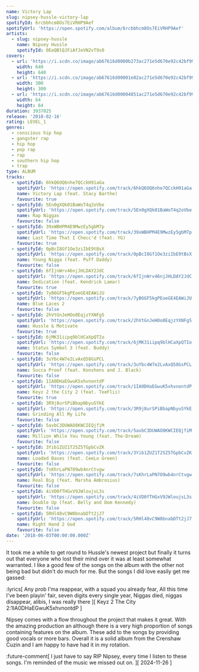 ```yaml
---
name: Victory Lap
slug: nipsey-hussle-victory-lap
spotifyId: 6rcbbhcm8Os7EiVRHP9Aef
spotifyUrl: 'https://open.spotify.com/album/6rcbbhcm8Os7EiVRHP9Aef'
artists:
  - slug: nipsey-hussle
    name: Nipsey Hussle
    spotifyId: 0EeQBlQJFiAfJeVN2vT9s0
covers:
  - url: 'https://i.scdn.co/image/ab67616d0000b273ac271e5d670e92c42bf99237'
    width: 640
    height: 640
  - url: 'https://i.scdn.co/image/ab67616d00001e02ac271e5d670e92c42bf99237'
    width: 300
    height: 300
  - url: 'https://i.scdn.co/image/ab67616d00004851ac271e5d670e92c42bf99237'
    width: 64
    height: 64
duration: 3937025
release: '2018-02-16'
rating: LEVEL_1
genres:
  - conscious hip hop
  - gangster rap
  - hip hop
  - pop rap
  - rap
  - southern hip hop
  - trap
type: ALBUM
tracks:
  - spotifyId: 6hkQ6OQ6nhe7QCckH91aGa
    spotifyUrl: 'https://open.spotify.com/track/6hkQ6OQ6nhe7QCckH91aGa'
    name: Victory Lap (feat. Stacy Barthe)
    favourite: true
  - spotifyId: 5En0gXQk01BaWoT4q2oVbe
    spotifyUrl: 'https://open.spotify.com/track/5En0gXQk01BaWoT4q2oVbe'
    name: Rap Niggas
    favourite: false
  - spotifyId: 39xWBHPM4E9MwzEy5gbM7p
    spotifyUrl: 'https://open.spotify.com/track/39xWBHPM4E9MwzEy5gbM7p'
    name: Last Time That I Checc'd (feat. YG)
    favourite: true
  - spotifyId: 0pBcI8Gf1Oe3ziIbE9tBsX
    spotifyUrl: 'https://open.spotify.com/track/0pBcI8Gf1Oe3ziIbE9tBsX'
    name: Young Nigga (feat. Puff Daddy)
    favourite: false
  - spotifyId: 6fIjnWrv46njJHLDAY2JdC
    spotifyUrl: 'https://open.spotify.com/track/6fIjnWrv46njJHLDAY2JdC'
    name: Dedication (feat. Kendrick Lamar)
    favourite: true
  - spotifyId: 7yB6GF5kgPEoeGE4EAWiJU
    spotifyUrl: 'https://open.spotify.com/track/7yB6GF5kgPEoeGE4EAWiJU'
    name: Blue Laces 2
    favourite: false
  - spotifyId: 2hVtGnJeHOo0EqjzYXNFg5
    spotifyUrl: 'https://open.spotify.com/track/2hVtGnJeHOo0EqjzYXNFg5'
    name: Hussle & Motivate
    favourite: true
  - spotifyId: 6jMK31iipq9blHCaXpQTIo
    spotifyUrl: 'https://open.spotify.com/track/6jMK31iipq9blHCaXpQTIo'
    name: Status Symbol 3 (feat. Buddy)
    favourite: false
  - spotifyId: 3uYbc4W7e2LvAxQ58GsPCL
    spotifyUrl: 'https://open.spotify.com/track/3uYbc4W7e2LvAxQ58GsPCL'
    name: Succa Proof (feat. Konshens and J. Black)
    favourite: false
  - spotifyId: 1IA0DHaEGwuK5xhvnontdP
    spotifyUrl: 'https://open.spotify.com/track/1IA0DHaEGwuK5xhvnontdP'
    name: Keyz 2 the City 2 (feat. TeeFlii)
    favourite: true
  - spotifyId: 3R9j8urSPiBbapNbyuSYkE
    spotifyUrl: 'https://open.spotify.com/track/3R9j8urSPiBbapNbyuSYkE'
    name: Grinding All My Life
    favourite: false
  - spotifyId: 5avbC3DUWAO8KWCIEQjfiM
    spotifyUrl: 'https://open.spotify.com/track/5avbC3DUWAO8KWCIEQjfiM'
    name: Million While You Young (feat. The-Dream)
    favourite: false
  - spotifyId: 3Yib1ZUZ1T25Z5TGpbCvZK
    spotifyUrl: 'https://open.spotify.com/track/3Yib1ZUZ1T25Z5TGpbCvZK'
    name: Loaded Bases (feat. CeeLo Green)
    favourite: false
  - spotifyId: 7sKhrLaPN7O9wb4nrCtvgw
    spotifyUrl: 'https://open.spotify.com/track/7sKhrLaPN7O9wb4nrCtvgw'
    name: Real Big (feat. Marsha Ambrosius)
    favourite: false
  - spotifyId: 4iVD0fTHGxV9JWloujsL3s
    spotifyUrl: 'https://open.spotify.com/track/4iVD0fTHGxV9JWloujsL3s'
    name: Double Up (feat. Belly and Dom Kennedy)
    favourite: false
  - spotifyId: 5RHl48vC9W0bnabDTt2jJ7
    spotifyUrl: 'https://open.spotify.com/track/5RHl48vC9W0bnabDTt2jJ7'
    name: Right Hand 2 God
    favourite: false
date: '2018-06-03T00:00:00.000Z'
---
```

It took me a while to get round to Hussle's newest project but finally it turns out that
everyone who lost their mind over it was at least somewhat warranted. I like a good few of
the songs on the album with the other not being bad but didn't do much for me. But the songs
I did love easily get me gassed:

:lyrics[
  Any prob I'ma reappear, with a squad you already fear,
  All this time I've been playin' fair, seven digits every single year,
  Niggas died, niggas disappear, alibis, I was really there
][
  Keyz 2 The City 2:1IA0DHaEGwuK5xhvnontdP
]

Nipsey comes with a flow throughout the project that makes it great. With the amazing
production an although there is a very high proportion of songs containing features on the
album. These add to the songs by providing good vocals or more bars. Overall it is a solid
album from the Crenshaw Cuzin and I am happy to have had it in my rotation.

:future-comment[
  I just have to say RIP Nipsey, every time I listen to these songs. I'm reminded of the music
  we missed out on.
][
  2024-11-26
]
